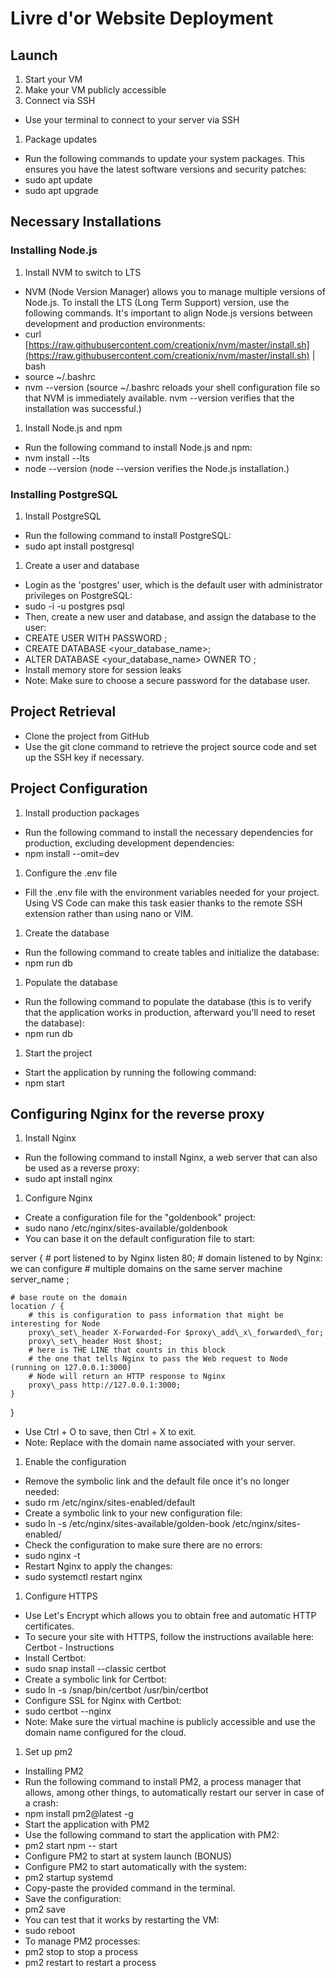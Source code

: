 
# Livre d'or Website Deployment

## Launch

1.  Start your VM
2.  Make your VM publicly accessible
3.  Connect via SSH

-   Use your terminal to connect to your server via SSH

1.  Package updates

-   Run the following commands to update your system packages. This ensures you have the latest software versions and security patches:
-   sudo apt update
-   sudo apt upgrade

## Necessary Installations

### Installing Node.js

1.  Install NVM to switch to LTS

-   NVM (Node Version Manager) allows you to manage multiple versions of Node.js. To install the LTS (Long Term Support) version, use the following commands. It's important to align Node.js versions between development and production environments:
-   curl [https://raw.githubusercontent.com/creationix/nvm/master/install.sh](https://raw.githubusercontent.com/creationix/nvm/master/install.sh) | bash
-   source ~/.bashrc
-   nvm --version (source ~/.bashrc reloads your shell configuration file so that NVM is immediately available. nvm --version verifies that the installation was successful.)

1.  Install Node.js and npm

-   Run the following command to install Node.js and npm:
-   nvm install --lts
-   node --version (node --version verifies the Node.js installation.)

### Installing PostgreSQL

1.  Install PostgreSQL

-   Run the following command to install PostgreSQL:
-   sudo apt install postgresql

1.  Create a user and database

-   Login as the 'postgres' user, which is the default user with administrator privileges on PostgreSQL:
-   sudo -i -u postgres psql
-   Then, create a new user and database, and assign the database to the user:
-   CREATE USER <username> WITH PASSWORD <password>;
-   CREATE DATABASE <your\_database\_name>;
-   ALTER DATABASE <your\_database\_name> OWNER TO <username>;
-   Install memory store for session leaks
-   Note: Make sure to choose a secure password for the database user.

## Project Retrieval

-   Clone the project from GitHub
-   Use the git clone <repository-URL> command to retrieve the project source code and set up the SSH key if necessary.

## Project Configuration

1.  Install production packages

-   Run the following command to install the necessary dependencies for production, excluding development dependencies:
-   npm install --omit=dev

1.  Configure the .env file

-   Fill the .env file with the environment variables needed for your project. Using VS Code can make this task easier thanks to the remote SSH extension rather than using nano or VIM.

1.  Create the database

-   Run the following command to create tables and initialize the database:
-   npm run db

1.  Populate the database

-   Run the following command to populate the database (this is to verify that the application works in production, afterward you'll need to reset the database):
-   npm run db

1.  Start the project

-   Start the application by running the following command:
-   npm start

## Configuring Nginx for the reverse proxy

1.  Install Nginx

-   Run the following command to install Nginx, a web server that can also be used as a reverse proxy:
-   sudo apt install nginx

1.  Configure Nginx

-   Create a configuration file for the "goldenbook" project:
-   sudo nano /etc/nginx/sites-available/goldenbook
-   You can base it on the default configuration file to start:

server {
    # port listened to by Nginx
    listen 80;
    # domain listened to by Nginx: we can configure
    # multiple domains on the same server machine
    server\_name <your-domain-name>;

    # base route on the domain
    location / {
        # this is configuration to pass information that might be interesting for Node
        proxy\_set\_header X-Forwarded-For $proxy\_add\_x\_forwarded\_for;
        proxy\_set\_header Host $host;
        # here is THE LINE that counts in this block
        # the one that tells Nginx to pass the Web request to Node (running on 127.0.0.1:3000)
        # Node will return an HTTP response to Nginx
        proxy\_pass http://127.0.0.1:3000;
    }
}

-   Use Ctrl + O to save, then Ctrl + X to exit.
-   Note: Replace <your-domain-name> with the domain name associated with your server.

1.  Enable the configuration

-   Remove the symbolic link and the default file once it's no longer needed:
-   sudo rm /etc/nginx/sites-enabled/default
-   Create a symbolic link to your new configuration file:
-   sudo ln -s /etc/nginx/sites-available/golden-book /etc/nginx/sites-enabled/
-   Check the configuration to make sure there are no errors:
-   sudo nginx -t
-   Restart Nginx to apply the changes:
-   sudo systemctl restart nginx

1.  Configure HTTPS

-   Use Let's Encrypt which allows you to obtain free and automatic HTTP certificates.
-   To secure your site with HTTPS, follow the instructions available here: Certbot - Instructions
-   Install Certbot:
-   sudo snap install --classic certbot
-   Create a symbolic link for Certbot:
-   sudo ln -s /snap/bin/certbot /usr/bin/certbot
-   Configure SSL for Nginx with Certbot:
-   sudo certbot --nginx
-   Note: Make sure the virtual machine is publicly accessible and use the domain name configured for the cloud.

1.  Set up pm2

-   Installing PM2
-   Run the following command to install PM2, a process manager that allows, among other things, to automatically restart our server in case of a crash:
-   npm install pm2@latest -g
-   Start the application with PM2
-   Use the following command to start the application with PM2:
-   pm2 start npm -- start
-   Configure PM2 to start at system launch (BONUS)
-   Configure PM2 to start automatically with the system:
-   pm2 startup systemd
-   Copy-paste the provided command in the terminal.
-   Save the configuration:
-   pm2 save
-   You can test that it works by restarting the VM:
-   sudo reboot
-   To manage PM2 processes:
-   pm2 stop <name> to stop a process
-   pm2 restart <name> to restart a process
